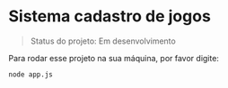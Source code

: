 <h1>Sistema cadastro de jogos</h1>

> Status do projeto: Em desenvolvimento

Para rodar esse projeto na sua máquina, por favor digite:

```
node app.js
```
